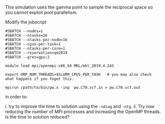 This simulation uses the gamma point to sample the reciprocal space so you cannot exploit pool parallelism.

Modify the jobscript

    #SBATCH --nodes=1
    #SBATCH --ntasks=16
    #SBATCH --ntasks-per-node=16
    #SBATCH --cpus-per-task=1
    #SBATCH --ntasks-per-core=1
    #SBATCH --reservation=qe2019
    #SBATCH --gres=gpu:2
    
    module load mpi/openmpi-x86_64 MKL/mkl_2019.4.243
    
    export OMP_NUM_THREADS=$SLURM_CPUS_PER_TASK   # you may also check what happens if you foget this.
    
    mpirun /path/to/bin/pw.x -inp  pw.C70.scf.in > pw.C70.scf.out

in order to:

i. try to improve the time to solution using the `-ndiag` and `-ntg`.
ii. Try now reducing the number of MPI processes and increasing the OpenMP threads. Is the time to solution reduced?


